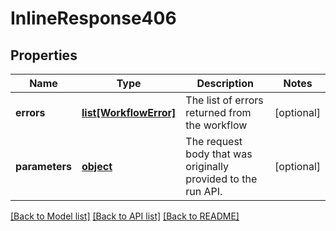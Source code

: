 # InlineResponse406

## Properties
Name | Type | Description | Notes
------------ | ------------- | ------------- | -------------
**errors** | [**list[WorkflowError]**](WorkflowError.md) | The list of errors returned from the workflow | [optional] 
**parameters** | [**object**](.md) | The request body that was originally provided to the run API. | [optional] 

[[Back to Model list]](../README.md#documentation-for-models) [[Back to API list]](../README.md#documentation-for-api-endpoints) [[Back to README]](../README.md)


